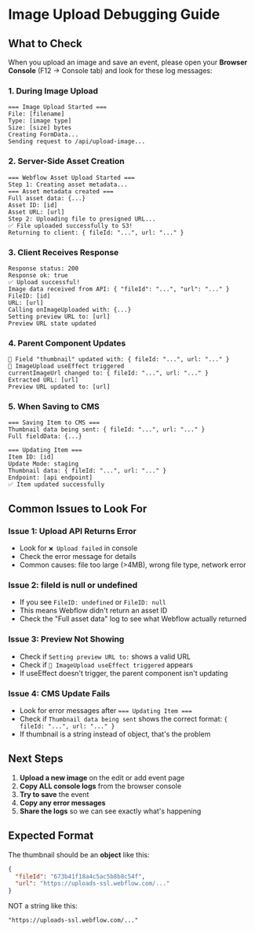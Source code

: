 # Image Upload Debugging Guide

## What to Check

When you upload an image and save an event, please open your **Browser Console** (F12 → Console tab) and look for these log messages:

### 1. During Image Upload
```
=== Image Upload Started ===
File: [filename]
Type: [image type]
Size: [size] bytes
Creating FormData...
Sending request to /api/upload-image...
```

### 2. Server-Side Asset Creation
```
=== Webflow Asset Upload Started ===
Step 1: Creating asset metadata...
=== Asset metadata created ===
Full asset data: {...}
Asset ID: [id]
Asset URL: [url]
Step 2: Uploading file to presigned URL...
✅ File uploaded successfully to S3!
Returning to client: { fileId: "...", url: "..." }
```

### 3. Client Receives Response
```
Response status: 200
Response ok: true
✅ Upload successful!
Image data received from API: { "fileId": "...", "url": "..." }
FileID: [id]
URL: [url]
Calling onImageUploaded with: {...}
Setting preview URL to: [url]
Preview URL state updated
```

### 4. Parent Component Updates
```
📝 Field "thumbnail" updated with: { fileId: "...", url: "..." }
🔄 ImageUpload useEffect triggered
currentImageUrl changed to: { fileId: "...", url: "..." }
Extracted URL: [url]
Preview URL updated to: [url]
```

### 5. When Saving to CMS
```
=== Saving Item to CMS ===
Thumbnail data being sent: { fileId: "...", url: "..." }
Full fieldData: {...}

=== Updating Item ===
Item ID: [id]
Update Mode: staging
Thumbnail data: { fileId: "...", url: "..." }
Endpoint: [api endpoint]
✅ Item updated successfully
```

## Common Issues to Look For

### Issue 1: Upload API Returns Error
- Look for `❌ Upload failed` in console
- Check the error message for details
- Common causes: file too large (>4MB), wrong file type, network error

### Issue 2: fileId is null or undefined
- If you see `FileID: undefined` or `FileID: null`
- This means Webflow didn't return an asset ID
- Check the "Full asset data" log to see what Webflow actually returned

### Issue 3: Preview Not Showing
- Check if `Setting preview URL to:` shows a valid URL
- Check if `🔄 ImageUpload useEffect triggered` appears
- If useEffect doesn't trigger, the parent component isn't updating

### Issue 4: CMS Update Fails
- Look for error messages after `=== Updating Item ===`
- Check if `Thumbnail data being sent` shows the correct format: `{ fileId: "...", url: "..." }`
- If thumbnail is a string instead of object, that's the problem

## Next Steps

1. **Upload a new image** on the edit or add event page
2. **Copy ALL console logs** from the browser console
3. **Try to save** the event
4. **Copy any error messages**
5. **Share the logs** so we can see exactly what's happening

## Expected Format

The thumbnail should be an **object** like this:
```json
{
  "fileId": "673b41f18a4c5ac5b8b8c54f",
  "url": "https://uploads-ssl.webflow.com/..."
}
```

NOT a string like this:
```
"https://uploads-ssl.webflow.com/..."
```


